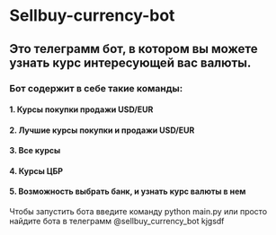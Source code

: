 # Sellbuy-currency-bot
## Это телеграмм бот, в котором вы можете узнать курс интересующей вас валюты. 
### Бот содержит в себе такие команды:
#### 1. Курсы покупки продажи USD/EUR
#### 2. Лучшие курсы покупки и продажи USD/EUR
#### 3. Все курсы
#### 4. Курсы ЦБР
#### 5. Возможность выбрать банк, и узнать курс валюты в нем

Чтобы запустить бота введите команду 
python main.py
или просто найдите бота в телеграмм 
@sellbuy_currency_bot
kjgsdf
